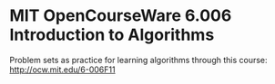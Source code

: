 # MIT OpenCourseWare 6.006 Introduction to Algorithms

Problem sets as practice for learning algorithms through this course: http://ocw.mit.edu/6-006F11


